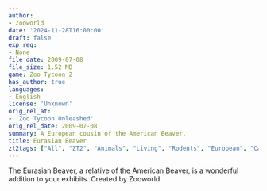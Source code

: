 ```yaml
---
author:
- Zooworld
date: '2024-11-28T16:00:00'
draft: false
exp_req:
- None
file_date: 2009-07-08
file_size: 1.52 MB
game: Zoo Tycoon 2
has_author: true
languages:
- English
license: 'Unknown'
orig_rel_at:
- 'Zoo Tycoon Unleashed'
orig_rel_date: 2009-07-08
summary: A European cousin of the American Beaver.
title: Eurasian Beaver
zt2tags: ["All", "ZT2", "Animals", "Living", "Rodents", "European", "Castorids", "Mammals", "Aquatic", "Asian"]
---
```

The Eurasian Beaver, a relative of the American Beaver, is a wonderful addition to your exhibits. Created by Zooworld.
